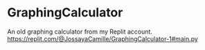 # GraphingCalculator
An old graphing calculator from my Replit account.  https://replit.com/@JossayaCamille/GraphingCalculator-1#main.py
